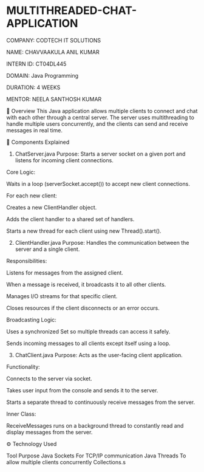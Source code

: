 # MULTITHREADED-CHAT-APPLICATION

COMPANY: CODTECH IT SOLUTIONS

NAME: CHAVVAAKULA ANIL KUMAR

INTERN ID: CT04DL445

DOMAIN: Java Programming

DURATION: 4 WEEKS

MENTOR: NEELA SANTHOSH KUMAR


🧠 Overview
This Java application allows multiple clients to connect and chat with each other through a central server. The server uses multithreading to handle multiple users concurrently, and the clients can send and receive messages in real time.

🧱 Components Explained
1. ChatServer.java
Purpose: Starts a server socket on a given port and listens for incoming client connections.

Core Logic:

Waits in a loop (serverSocket.accept()) to accept new client connections.

For each new client:

Creates a new ClientHandler object.

Adds the client handler to a shared set of handlers.

Starts a new thread for each client using new Thread().start().

2. ClientHandler.java
Purpose: Handles the communication between the server and a single client.

Responsibilities:

Listens for messages from the assigned client.

When a message is received, it broadcasts it to all other clients.

Manages I/O streams for that specific client.

Closes resources if the client disconnects or an error occurs.

Broadcasting Logic:

Uses a synchronized Set<ClientHandler> so multiple threads can access it safely.

Sends incoming messages to all clients except itself using a loop.

3. ChatClient.java
Purpose: Acts as the user-facing client application.

Functionality:

Connects to the server via socket.

Takes user input from the console and sends it to the server.

Starts a separate thread to continuously receive messages from the server.

Inner Class:

ReceiveMessages runs on a background thread to constantly read and display messages from the server.

⚙️ Technology Used

Tool	Purpose
Java Sockets	For TCP/IP communication
Java Threads	To allow multiple clients concurrently
Collections.s	
